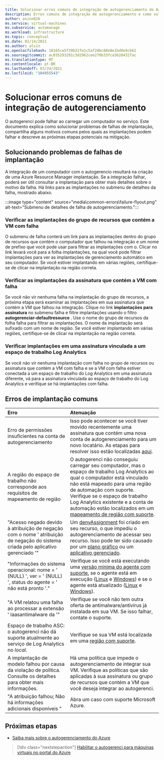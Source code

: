 ```yaml
---
title: Solucionar erros comuns de integração de autogerenciamento do Azure
description: Erros comuns de integração de autogerenciamento e como solucioná-los
author: asinn826
ms.service: virtual-machines
ms.subservice: automanage
ms.workload: infrastructure
ms.topic: conceptual
ms.date: 01/14/2021
ms.author: alsin
ms.openlocfilehash: 18165ce5f39b32fe1c5af28bc88e8e1bd0e9cb62
ms.sourcegitcommit: ac035293291c3d2962cee270b33fca3628432fac
ms.translationtype: MT
ms.contentlocale: pt-BR
ms.lasthandoff: 03/24/2021
ms.locfileid: "104955543"
---
```

# <a name="troubleshoot-common-automanage-onboarding-errors"></a>Solucionar erros comuns de integração de autogerenciamento
O autogerenci pode falhar ao carregar um computador no serviço. Este documento explica como solucionar problemas de falhas de implantação, compartilha alguns motivos comuns pelos quais as implantações podem falhar e descreve as próximas etapas potenciais na mitigação.

## <a name="troubleshooting-deployment-failures"></a>Solucionando problemas de falhas de implantação
A integração de um computador com o autogerencio resultará na criação de uma Azure Resource Manager implantação. Se a integração falhar, poderá ser útil consultar a implantação para obter mais detalhes sobre o motivo da falha. Há links para as implantações no submenu de detalhes da falha, mostrado abaixo.

:::image type="content" source="media\common-errors\failure-flyout.png" alt-text="Submenu de detalhes de falha de autogerenciamento.":::

### <a name="check-the-deployments-for-the-resource-group-containing-the-failed-vm"></a>Verificar as implantações do grupo de recursos que contém a VM com falha
O submenu de falha conterá um link para as implantações dentro do grupo de recursos que contém o computador que falhou na integração e um nome de prefixo que você pode usar para filtrar as implantações com o. Clicar no link levará você para a folha implantações, na qual você pode filtrar implantações para ver as implantações de gerenciamento automático em seu computador. Se você estiver implantando em várias regiões, certifique-se de clicar na implantação na região correta.

### <a name="check-the-deployments-for-the-subscription-containing-the-failed-vm"></a>Verificar as implantações da assinatura que contém a VM com falha
Se você não vir nenhuma falha na implantação do grupo de recursos, a próxima etapa será examinar as implantações em sua assinatura que contém a VM que falhou na integração. Clique no link **implantações para assinatura** no submenu falha e filtre implantações usando o filtro **autogerenciar-defaultresource** . Use o nome do grupo de recursos da folha falha para filtrar as implantações. O nome da implantação será sufixado com um nome de região. Se você estiver implantando em várias regiões, certifique-se de clicar na implantação na região correta.

### <a name="check-deployments-in-a-subscription-linked-to-a-log-analytics-workspace"></a>Verificar implantações em uma assinatura vinculada a um espaço de trabalho Log Analytics
Se você não vir nenhuma implantação com falha no grupo de recursos ou assinatura que contém a VM com falha e se a VM com falha estiver conectada a um espaço de trabalho do Log Analytics em uma assinatura diferente, vá para a assinatura vinculada ao espaço de trabalho do Log Analytics e verifique se há implantações com falha.

## <a name="common-deployment-errors"></a>Erros de implantação comuns

Erro |  Atenuação
:-----|:-------------|
Erro de permissões insuficientes na conta de autogerenciamento | Isso pode acontecer se você tiver movido recentemente uma assinatura que contém uma nova conta de autogerenciamento para um novo locatário. As etapas para resolver isso estão localizadas [aqui](./repair-automanage-account.md).
A região do espaço de trabalho não corresponde aos requisitos de mapeamento de região | O autogerenci não conseguiu carregar seu computador, mas o espaço de trabalho Log Analytics ao qual o computador está vinculado não está mapeado para uma região de automação com suporte. Verifique se o espaço de trabalho Log Analytics existente e a conta de automação estão localizados em um [mapeamento de região com suporte](../automation/how-to/region-mappings.md).
"Acesso negado devido à atribuição de negação com o nome ' atribuição de negação do sistema criada pelo aplicativo gerenciado '" | Um [denyAssignment](../role-based-access-control/deny-assignments.md) foi criado em seu recurso, o que impediu o autogerenciamento de acessar seu recurso. Isso pode ter sido causado por um [plano gráfico](../governance/blueprints/concepts/resource-locking.md) ou um [aplicativo gerenciado](../azure-resource-manager/managed-applications/overview.md).
"Informações do sistema operacional: nome = ' (NULL) ', ver = ' (NULL) ', status do agente = ' não está pronto '." | Verifique se você está executando uma [versão mínima do agente com suporte](/troubleshoot/azure/virtual-machines/support-extensions-agent-version), se o agente está em execução ([Linux](/troubleshoot/azure/virtual-machines/linux-azure-guest-agent) e [Windows](/troubleshoot/azure/virtual-machines/windows-azure-guest-agent)) e se o agente está atualizado ([Linux](../virtual-machines/extensions/update-linux-agent.md) e [Windows](../virtual-machines/extensions/agent-windows.md)).
"A VM relatou uma falha ao processar a extensão ' Iaasantimalware da '" | Verifique se você não tem outra oferta de antimalware/antivírus já instalada em sua VM. Se isso falhar, contate o suporte.
Espaço de trabalho ASC: o autogerenci não dá suporte atualmente ao serviço de Log Analytics no _local_. | Verifique se sua VM está localizada em uma [região com suporte](./automanage-virtual-machines.md#supported-regions).
A implantação de modelo falhou por causa da violação de política. Consulte os detalhes para obter mais informações. | Há uma política que impede o autogerenciamento de integrar sua VM. Verifique as políticas que são aplicadas à sua assinatura ou grupo de recursos que contém a VM que você deseja integrar ao autogerenci.
"A atribuição falhou; Não há informações adicionais disponíveis " | Abra um caso com suporte Microsoft Azure.

## <a name="next-steps"></a>Próximas etapas

* [Saiba mais sobre o autogerenciamento do Azure](./automanage-virtual-machines.md)

> [!div class="nextstepaction"]
> [Habilitar o autogerenci para máquinas virtuais no portal do Azure](quick-create-virtual-machines-portal.md)